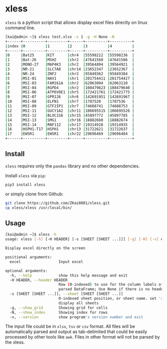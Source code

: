 # xless

`xless` is a python script that allows display excel files directly on linux command line.

```bash
[kai@admin ~]$ xless test.xlsx -s 1 -g -H None -N 
+------+----------+---------+------+----------+----------+
|index |0         |1        |2     |3         |4         |
+------+----------+---------+------+----------+----------+
|0     |Bat25     |KIT      |chr4  |55598212  |55598236  |
|1     |Bat-26    |MSH2     |chr2  |47641560  |47641586  |
|2     |MONO-27   |MAP4K3   |chr2  |39564894  |39564921  |
|3     |NR-21     |SLC7A8   |chr14 |23652347  |23652367  |
|4     |NR-24     |ZNF2     |chr2  |95849362  |95849384  |
|5     |MSI-01    |NAV1     |chr1  |201754411 |201754427 |
|6     |MSI-03    |FAM161A  |chr2  |62063094  |62063110  |
|7     |MSI-04    |RGPD4    |chr2  |108479623 |108479640 |
|8     |MSI-06    |ATP6V0E1 |chr5  |172421761 |172421775 |
|9     |MSI-07    |GPR126   |chr6  |142691951 |142691967 |
|10    |MSI-08    |ELFN1    |chr7  |1787520   |1787536   |
|11    |MSI-09    |GTF2IP1  |chr7  |74608741  |74608753  |
|12    |MSI-11    |GUCY1A2  |chr11 |106695515 |106695526 |
|13    |MSI-12    |BLOC1S6  |chr15 |45897772  |45897785  |
|14    |MSI-13    |SMG1     |chr16 |18882660  |18882674  |
|15    |MSI-14    |RNF112   |chr17 |19314918  |19314935  |
|16    |HSPH1-T17 |HSPH1    |chr13 |31722621  |31722637  |
|17    |EWSR1     |EWSR1    |chr22 |29696469  |29696484  |
+------+----------+---------+------+----------+----------+
```



## Install 

`xless` requires only the `pandas` library and no other dependencies.

Install `xless` via `pip`:

`pip3 install xless`

or simply clone from Github:

```bash
git clone https://github.com/ZKai0801/xless.git 
cp xless/xless /usr/local/bin/
```



## Usage

```bash
[kai@admin ~]$ xless -h
usage: xless [-h] [-H HEADER] [-s [SHEET [SHEET ...]]] [-g] [-N] [-v] excel

Display excel directly on the screen

positional arguments:
  excel                 Input excel

optional arguments:
  -h, --help            show this help message and exit
  -H HEADER, --header HEADER
                        Row (0-indexed) to use for the column labels of the
                        parsed DataFrame; Use None if there is no header.
  -s [SHEET [SHEET ...]], --sheet [SHEET [SHEET ...]]
                        0-indexed sheet position, or sheet name. set 'all' to
                        display all sheets
  -g, --show_grid       Showing grid for cells
  -N, --show_index      Showing index for rows
  -v, --version         show program's version number and exit
```



The input file could be in `xlsx`, `tsv` or `csv` format. All files will be automatically parsed and output as tab-delimited that could be easily processed by other tools like `awk`. Files in other format will not be parsed by the xless.